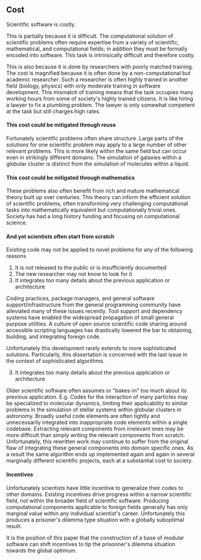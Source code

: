 
Cost
----

Scientific software is costly.  

This is partially because it is difficult. The computational solution of scientific problems often require expertise from a variety of scientific, mathematical, and computational fields; in addition they must be formally encoded into software.  This task is intrinsically difficult and therefore costly.  

This is also because it is done by researchers with poorly matched training.  The cost is magnified because it is often done by a non-computational but academic researcher.  Such a researcher is often highly trained in another field (biology, physics) with only moderate training in software development.  This mismatch of training means that the task occupies many working hours from some of society's highly trained citizens.  It is like hiring a lawyer to fix a plumbing problem.  The lawyer is only somewhat competent at the task but still charges high rates.


#### This cost could be mitigated through reuse

Fortunately scientific problems often share structure.  Large parts of the solutions for one scientific problem may apply to a large number of other relevant problems.  This is more likely within the same field but can occur even in strikingly different domains.  The simulation of galaxies within a globular cluster is distinct from the simulation of molecules within a liquid.

#### This cost could be mitigated through mathematics

These problems also often benefit from rich and mature mathematical theory built up over centuries.  This theory can inform the efficient solution of scientific problems, often transforming very challenging computational tasks into mathematically equivalent but computationally trivial ones.  Society has had a long history funding and focusing on computational science.

#### And yet scientists often start from scratch

Existing code may not be applied to novel problems for any of the following reasons

1.  It is not released to the public or is insufficiently documented
2.  The new researcher may not know to look for it
3.  It integrates too many details about the previous application or architecture

Coding practices, package managers, and general software support/infrastructure from the general programming community have alleviated many of these issues recently.  Tool support and dependency systems have enabled the widespread propagation of small general purpose utilities.  A culture of open source scientific code sharing around accessible scripting languages has drastically lowered the bar to obtaining, building, and integrating foreign code.

Unfortunately this development rarely extends to more sophisticated solutions.  Particularly, this dissertation is concerned with the last issue in the context of sophisticated algorithms. 

3.  It integrates too many details about the previous application or architecture

Older scientific software often assumes or "bakes-in" too much about its previous application.  E.g. Codes for the interaction of many particles may be specialized to molecular dynamics, limiting their applicability to similar problems in the simulation of stellar systems within globular clusters in astronomy.  Broadly useful code elements are often tightly and unnecessarily integrated into inappropriate code elements within a single codebase.  Extracting relevant components from irrelevant ones may be more difficult than simply writing the relevant components from scratch.  Unfortunately, this rewritten work may continue to suffer from the original flaw of integrating these general components into domain specific ones.  As a result the same algorithm ends up implemented again and again in several marginally different scientific projects, each at a substantial cost to society.

#### Incentives 

Unfortunately scientists have little incentive to generalize their codes to other domains.  Existing incentives drive progress within a narrow scientific field, not within the broader field of scientific software.  Producing computational components applicable to foreign fields generally has only marginal value within any individual scientist's career.  Unfortunately this produces a prisoner's dilemma type situation with a globally suboptimal result.

It is the position of this paper that the construction of a base of modular software can shift incentives to tip the prisonner's dilemma situation towards the global optimum.
